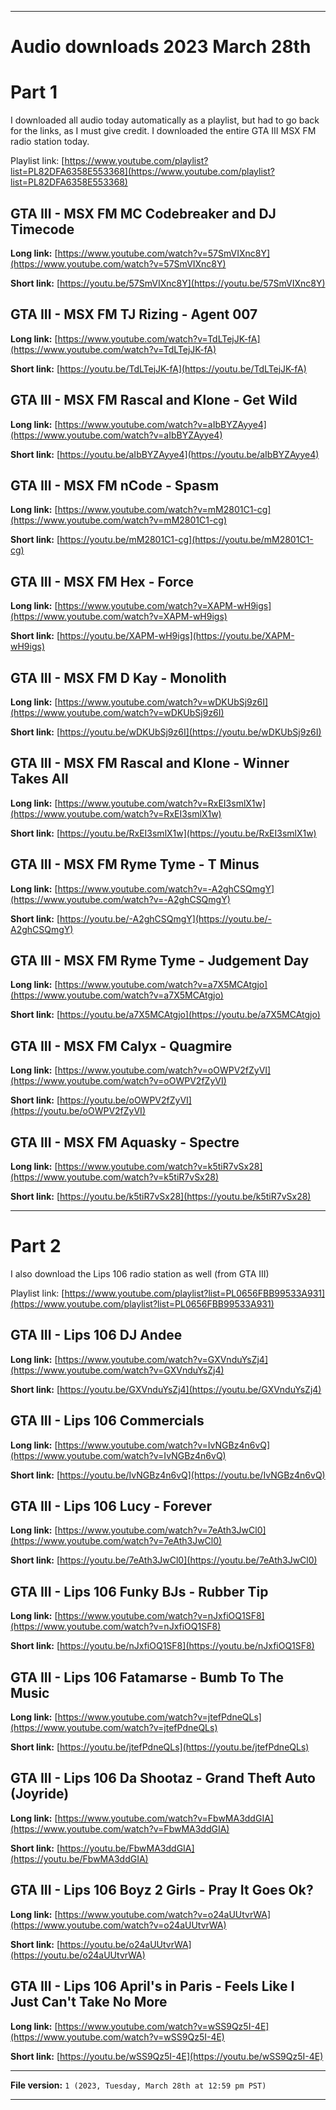 
***

# Audio downloads 2023 March 28th

# Part 1

I downloaded all audio today automatically as a playlist, but had to go back for the links, as I must give credit. I downloaded the entire GTA III MSX FM radio station today.

Playlist link: [https://www.youtube.com/playlist?list=PL82DFA6358E553368](https://www.youtube.com/playlist?list=PL82DFA6358E553368)

## GTA III - MSX FM **MC Codebreaker and DJ Timecode**

**Long link:** [https://www.youtube.com/watch?v=57SmVIXnc8Y](https://www.youtube.com/watch?v=57SmVIXnc8Y)

**Short link:** [https://youtu.be/57SmVIXnc8Y](https://youtu.be/57SmVIXnc8Y)

## GTA III - MSX FM **TJ Rizing - Agent 007**

**Long link:** [https://www.youtube.com/watch?v=TdLTejJK-fA](https://www.youtube.com/watch?v=TdLTejJK-fA)

**Short link:** [https://youtu.be/TdLTejJK-fA](https://youtu.be/TdLTejJK-fA)

## GTA III - MSX FM **Rascal and Klone - Get Wild**

**Long link:** [https://www.youtube.com/watch?v=aIbBYZAyye4](https://www.youtube.com/watch?v=aIbBYZAyye4)

**Short link:** [https://youtu.be/aIbBYZAyye4](https://youtu.be/aIbBYZAyye4)

## GTA III - MSX FM **nCode - Spasm**

**Long link:** [https://www.youtube.com/watch?v=mM2801C1-cg](https://www.youtube.com/watch?v=mM2801C1-cg)

**Short link:** [https://youtu.be/mM2801C1-cg](https://youtu.be/mM2801C1-cg)

## GTA III - MSX FM **Hex - Force**

**Long link:** [https://www.youtube.com/watch?v=XAPM-wH9igs](https://www.youtube.com/watch?v=XAPM-wH9igs)

**Short link:** [https://youtu.be/XAPM-wH9igs](https://youtu.be/XAPM-wH9igs)

## GTA III - MSX FM **D Kay - Monolith**

**Long link:** [https://www.youtube.com/watch?v=wDKUbSj9z6I](https://www.youtube.com/watch?v=wDKUbSj9z6I)

**Short link:** [https://youtu.be/wDKUbSj9z6I](https://youtu.be/wDKUbSj9z6I)

## GTA III - MSX FM **Rascal and Klone - Winner Takes All**

**Long link:** [https://www.youtube.com/watch?v=RxEI3smlX1w](https://www.youtube.com/watch?v=RxEI3smlX1w)

**Short link:** [https://youtu.be/RxEI3smlX1w](https://youtu.be/RxEI3smlX1w)

## GTA III - MSX FM **Ryme Tyme - T Minus**

**Long link:** [https://www.youtube.com/watch?v=-A2ghCSQmgY](https://www.youtube.com/watch?v=-A2ghCSQmgY)

**Short link:** [https://youtu.be/-A2ghCSQmgY](https://youtu.be/-A2ghCSQmgY)

## GTA III - MSX FM **Ryme Tyme - Judgement Day**

**Long link:** [https://www.youtube.com/watch?v=a7X5MCAtgjo](https://www.youtube.com/watch?v=a7X5MCAtgjo)

**Short link:** [https://youtu.be/a7X5MCAtgjo](https://youtu.be/a7X5MCAtgjo)

## GTA III - MSX FM **Calyx - Quagmire**

**Long link:** [https://www.youtube.com/watch?v=oOWPV2fZyVI](https://www.youtube.com/watch?v=oOWPV2fZyVI)

**Short link:** [https://youtu.be/oOWPV2fZyVI](https://youtu.be/oOWPV2fZyVI)

## GTA III - MSX FM **Aquasky - Spectre**

**Long link:** [https://www.youtube.com/watch?v=k5tiR7vSx28](https://www.youtube.com/watch?v=k5tiR7vSx28)

**Short link:** [https://youtu.be/k5tiR7vSx28](https://youtu.be/k5tiR7vSx28)

***

# Part 2

I also download the Lips 106 radio station as well (from GTA III)

Playlist link: [https://www.youtube.com/playlist?list=PL0656FBB99533A931](https://www.youtube.com/playlist?list=PL0656FBB99533A931)

## GTA III - Lips 106 **DJ Andee** 

**Long link:** [https://www.youtube.com/watch?v=GXVnduYsZj4](https://www.youtube.com/watch?v=GXVnduYsZj4)

**Short link:** [https://youtu.be/GXVnduYsZj4](https://youtu.be/GXVnduYsZj4)

## GTA III - Lips 106 **Commercials**

**Long link:** [https://www.youtube.com/watch?v=IvNGBz4n6vQ](https://www.youtube.com/watch?v=IvNGBz4n6vQ)

**Short link:** [https://youtu.be/IvNGBz4n6vQ](https://youtu.be/IvNGBz4n6vQ)

## GTA III - Lips 106 **Lucy - Forever**

**Long link:** [https://www.youtube.com/watch?v=7eAth3JwCl0](https://www.youtube.com/watch?v=7eAth3JwCl0)

**Short link:** [https://youtu.be/7eAth3JwCl0](https://youtu.be/7eAth3JwCl0)

## GTA III - Lips 106 **Funky BJs - Rubber Tip**

**Long link:** [https://www.youtube.com/watch?v=nJxfiOQ1SF8](https://www.youtube.com/watch?v=nJxfiOQ1SF8)

**Short link:** [https://youtu.be/nJxfiOQ1SF8](https://youtu.be/nJxfiOQ1SF8)

## GTA III - Lips 106 **Fatamarse - Bumb To The Music**

**Long link:** [https://www.youtube.com/watch?v=jtefPdneQLs](https://www.youtube.com/watch?v=jtefPdneQLs)

**Short link:** [https://youtu.be/jtefPdneQLs](https://youtu.be/jtefPdneQLs)

## GTA III - Lips 106 **Da Shootaz - Grand Theft Auto (Joyride)**

**Long link:** [https://www.youtube.com/watch?v=FbwMA3ddGIA](https://www.youtube.com/watch?v=FbwMA3ddGIA)

**Short link:** [https://youtu.be/FbwMA3ddGIA](https://youtu.be/FbwMA3ddGIA)

## GTA III - Lips 106 **Boyz 2 Girls - Pray It Goes Ok?**

**Long link:** [https://www.youtube.com/watch?v=o24aUUtvrWA](https://www.youtube.com/watch?v=o24aUUtvrWA)

**Short link:** [https://youtu.be/o24aUUtvrWA](https://youtu.be/o24aUUtvrWA)

## GTA III - Lips 106 **April's in Paris - Feels Like I Just Can't Take No More**

**Long link:** [https://www.youtube.com/watch?v=wSS9Qz5I-4E](https://www.youtube.com/watch?v=wSS9Qz5I-4E)

**Short link:** [https://youtu.be/wSS9Qz5I-4E](https://youtu.be/wSS9Qz5I-4E)

<!-- Template

**Long link:** []()

**Short link:** []()

!-->

***

**File version:** `1 (2023, Tuesday, March 28th at 12:59 pm PST)`

***
